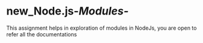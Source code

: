 # new_Node.js-_Modules-_
This assignment helps in exploration of modules in NodeJs, you are open to refer all the documentations
